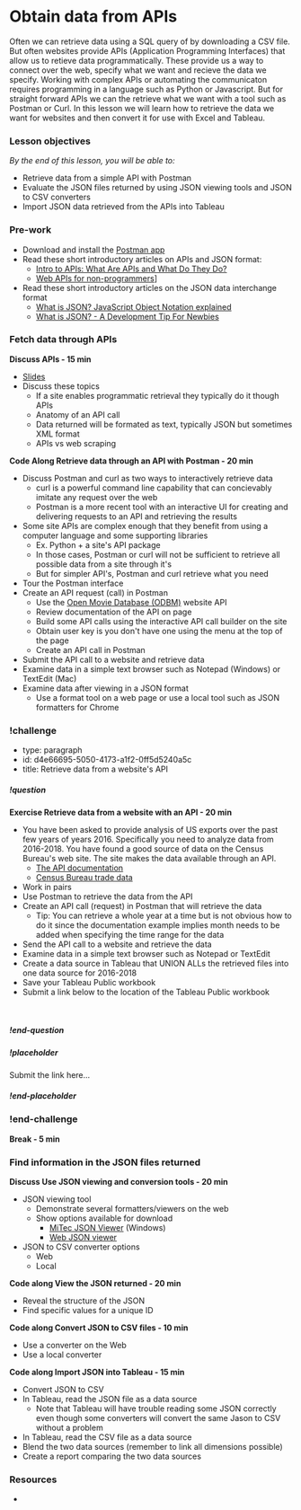# Obtain data from APIs

Often we can retrieve data using a SQL query of by downloading a CSV file.  But often websites provide APIs (Application Programming Interfaces) that allow us to retieve data programmatically.  These provide us a way to connect over the web, specify what we want and recieve the data we specify.  Working with complex APIs or automating the communicaton requires programming in a language such as Python or Javascript.  But for straight forward APIs we can the retrieve what we want with a tool such as Postman or Curl.  In this lesson we will learn how to retrieve the data we want for websites and then convert it for use with Excel and Tableau.

### Lesson objectives
*By the end of this lesson, you will be able to:*
* Retrieve data from a simple API with Postman
* Evaluate the JSON files returned by using JSON viewing tools and JSON to CSV converters
* Import JSON data retrieved from the APIs into Tableau


### Pre-work
* Download and install the [Postman app](https://www.getpostman.com/)
* Read these short introductory articles on APIs and JSON format:
  * [Intro to APIs: What Are APIs and What Do They Do?](https://www.upwork.com/hiring/development/intro-to-apis-what-is-an-api/)
  * [Web APIs for non-programmers](https://schoolofdata.org/2013/11/18/web-apis-for-non-programmers/)]
* Read these short introductory articles on the JSON data interchange format
  * [What is JSON? JavaScript Object Notation explained](https://www.infoworld.com/article/3222851/javascript/what-is-json-javascript-object-notation-explained.html)
  * [What is JSON? - A Development Tip For Newbies](https://blog.cloudstitch.com/what-is-json-8c0d983dbe7b)

### Fetch data through APIs

**Discuss APIs  -  15 min**
* [Slides](https://docs.google.com/presentation/d/1d1-nFVnh8TehoxrZDhL99aHxlIClQ63aqsZkNA4UEkI/edit?usp=sharing)
* Discuss these topics
  * If a site enables programmatic retrieval they typically do it though APIs
  * Anatomy of an API call
  * Data returned will be formated as text, typically JSON but sometimes XML format
  * APIs vs web scraping

**Code Along   Retrieve data through an API with Postman  -  20 min**
* Discuss Postman and curl as two ways to interactively retrieve data
  * curl is a powerful command line capability that can concievably imitate any request over the web
  * Postman is a more recent tool with an interactive UI for creating and delivering requests to an API and retrieving the results  
* Some site APIs are complex enough that they benefit from using a computer language and some supporting libraries 
  * Ex.  Python + a site's API package
  * In those cases, Postman or curl will not be sufficient to retrieve all possible data from a site through it's 
  * But for simpler API's, Postman and curl retrieve what you need
* Tour the Postman interface
* Create an API request (call) in Postman
  * Use the [Open Movie Database  (ODBM)](https://www.mitec.cz/jsonv.html) website API
  * Review documentation of the API on page
  * Build some API calls using the interactive API call builder on the site
  * Obtain user key is you don't have one using the menu at the top of the page
  * Create an API call in Postman
* Submit the API call to a website and retrieve data
* Examine data in a simple text browser such as Notepad (Windows) or TextEdit (Mac)
* Examine data after viewing in a JSON format
  * Use a format tool on a web page or use a local tool such as JSON formatters for Chrome

### !challenge

* type: paragraph
* id: d4e66695-5050-4173-a1f2-0ff5d5240a5c
* title: Retrieve data from a website's API

##### !question

**Exercise   Retrieve data from a website with an API  -  20 min**
* You have been asked to provide analysis of US exports over the past few years of years 2016.  Specifically you need to analyze data from 2016-2018.  You have found a good source of data on the Census Bureau's web site.  The site makes the data available through an API.
  * [The API documentation](https://www.census.gov/foreign-trade/reference/guides/Guide%20to%20International%20Trade%20Datasets.pdf)
  * [Census Bureau trade data](https://www.census.gov/data/developers/data-sets/international-trade.html)
* Work in pairs
* Use Postman to retrieve the data from the API
 * Create an API call (request) in Postman that will retrieve the data
   * Tip: You can retrieve a whole year at a time but is not obvious how to do it since the documentation example implies month needs to be added when specifying the time range for the data
 * Send the API call to a website and retrieve the data
* Examine data in a simple text browser such as Notepad or TextEdit
* Create a data source in Tableau that UNION ALLs the retrieved files into one data source for 2016-2018
* Save your Tableau Public workbook
* Submit a link below to the location of the Tableau Public workbook
<br>

##### !end-question

##### !placeholder

Submit the link here...

##### !end-placeholder

### !end-challenge


**Break  -  5 min**

### Find information in the JSON files returned

**Discuss Use JSON viewing and conversion tools  -  20 min**
* JSON viewing tool
  * Demonstrate several formatters/viewers on the web
  * Show options available for download
    * [MiTec JSON Viewer](https://www.mitec.cz/jsonv.html) (Windows)
    * [Web JSON viewer](https://codebeautify.org/jsonviewer)
* JSON to CSV converter options
  * Web
  * Local

**Code along   View the JSON returned  -  20 min**
* Reveal the structure of the JSON
* Find specific values for a unique ID 

**Code along   Convert JSON to CSV files  -  10 min**
* Use a converter on the Web
* Use a local converter

**Code along   Import JSON into Tableau  -  15 min**
* Convert JSON to CSV
* In Tableau, read the JSON file as a data source
  * Note that Tableau will have trouble reading some JSON correctly even though some converters will convert the same Jason to CSV without a problem
* In Tableau, read the CSV file as a data source
* Blend the two data sources (remember to link all dimensions possible)
* Create a report comparing the two data sources


### Resources
*
